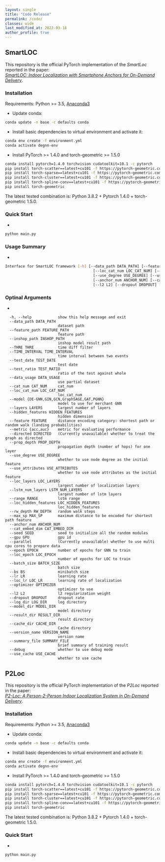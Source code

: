 ```yaml
---
layout: single
title: "Code Release"
permalink: /code/
classes: wide
last_modified_at: 2022-03-18
author_profile: true
---
```


## SmartLOC
This repository is the official PyTorch implementation of the *SmartLoc* reported in the paper: <br>
[*SmartLOC: Indoor Localization with Smartphone Anchors for On-Demand Delivery*](https://dl.acm.org/doi/pdf/10.1145/3494972). 
### Installation
Requirements: Python >= 3.5, [Anaconda3](https://www.anaconda.com/)

- Update conda:
```bash
conda update -n base -c defaults conda
```

- Install basic dependencies to virtual environment and activate it: 
```bash
conda env create -f environment.yml
conda activate degnn-env
```

- Install PyTorch >= 1.4.0 and torch-geometric >= 1.5.0
```bash
conda install pytorch=1.4.0 torchvision cudatoolkit=10.1 -c pytorch
pip install torch-scatter==latest+cu101 -f https://pytorch-geometric.com/whl/torch-1.4.0.html
pip install torch-sparse==latest+cu101 -f https://pytorch-geometric.com/whl/torch-1.4.0.html
pip install torch-cluster==latest+cu101 -f https://pytorch-geometric.com/whl/torch-1.4.0.html
pip install torch-spline-conv==latest+cu101 -f https://pytorch-geometric.com/whl/torch-1.4.0.html
pip install torch-geometric
```

The latest tested combination is: Python 3.8.2 + Pytorch 1.4.0 + torch-geometric 1.5.0.

### Quick Start
- 
```python
python main.py
```

### Usage Summary
- 
```bash
Interface for SmartLOC framework [-h] [--data_path DATA_PATH] [--feature_path FEATURE_PATH] [--inshop_path INSHOP_PATH] [--THRE THRE] [--TIME_INTERVAL TIME_INTERVAL] [--test_date TEST_DATE] [--test_ratio TEST_RATIO] [--data_usage DATA_USAGE] [--cat_num CAT_NUM]
                                        [--loc_cat_num LOC_CAT_NUM] [--model {DE-GNN,GIN,GCN,GraphSAGE,GAT,PGNN}] [--layers LAYERS] [--hidden_features HIDDEN_FEATURES] [--feature FEATURE] [--metric {acc,auc}] [--directed DIRECTED] [--prop_depth PROP_DEPTH]
                                        [--use_degree USE_DEGREE] [--use_attributes USE_ATTRIBUTES] [--loc_layers LOC_LAYERS] [--lstm_num_layers LSTM_NUM_LAYERS] [--range RANGE] [--loc_hidden_features LOC_HIDDEN_FEATURES] [--rw_depth RW_DEPTH] [--max_sp MAX_SP]
                                        [--anchor_num ANCHOR_NUM] [--cat_embed_dim CAT_EMBED_DIM] [--seed SEED] [--gpu GPU] [--parallel] [--epoch EPOCH] [--loc_epoch LOC_EPOCH] [--batch_size BATCH_SIZE] [--bs BS] [--lr LR] [--loc_lr LOC_LR] [--optimizer OPTIMIZER]
                                        [--l2 L2] [--dropout DROPOUT] [--log_dir LOG_DIR] [--model_dir MODEL_DIR] [--result_dir RESULT_DIR] [--cache_dir CACHE_DIR] [--version_name VERSION_NAME] [--summary_file SUMMARY_FILE] [--debug] [--use_cache USE_CACHE]
```

### Optinal Arguments
- 
```
  -h, --help            show this help message and exit
  --data_path DATA_PATH
                        dataset path
  --feature_path FEATURE_PATH
                        feature path
  --inshop_path INSHOP_PATH
                        inshop model result path
  --THRE THRE           time diff filter
  --TIME_INTERVAL TIME_INTERVAL
                        time interval between two events
  --test_date TEST_DATE
                        test date
  --test_ratio TEST_RATIO
                        ratio of the test against whole
  --data_usage DATA_USAGE
                        use partial dataset
  --cat_num CAT_NUM     cat_num
  --loc_cat_num LOC_CAT_NUM
                        loc_cat_num
  --model {DE-GNN,GIN,GCN,GraphSAGE,GAT,PGNN}
                        model to use for merchant GNN
  --layers LAYERS       largest number of layers
  --hidden_features HIDDEN_FEATURES
                        hidden dimension
  --feature FEATURE     distance encoding category: shortest path or random walk (landing probabilities)
  --metric {acc,auc}    metric for evaluating performance
  --directed DIRECTED   (Currently unavailable) whether to treat the graph as directed
  --prop_depth PROP_DEPTH
                        propagation depth (number of hops) for one layer
  --use_degree USE_DEGREE
                        whether to use node degree as the initial feature
  --use_attributes USE_ATTRIBUTES
                        whether to use node attributes as the initial feature
  --loc_layers LOC_LAYERS
                        largest number of localization layers
  --lstm_num_layers LSTM_NUM_LAYERS
                        largest number of lstm layers
  --range RANGE         lstm range
  --loc_hidden_features LOC_HIDDEN_FEATURES
                        loc_hidden_features
  --rw_depth RW_DEPTH   random walk steps
  --max_sp MAX_SP       maximum distance to be encoded for shortest path feature
  --anchor_num ANCHOR_NUM
  --cat_embed_dim CAT_EMBED_DIM
  --seed SEED           seed to initialize all the random modules
  --gpu GPU             gpu id
  --parallel            (Currently unavailable) whether to use multi cpu cores to prepare data
  --epoch EPOCH         number of epochs for GNN to train
  --loc_epoch LOC_EPOCH
                        number of epochs for LOC to train
  --batch_size BATCH_SIZE
                        batch size
  --bs BS               minibatch size
  --lr LR               learning rate
  --loc_lr LOC_LR       learning rate of localization
  --optimizer OPTIMIZER
                        optimizer to use
  --l2 L2               l2 regularization weight
  --dropout DROPOUT     dropout rate
  --log_dir LOG_DIR     log directory
  --model_dir MODEL_DIR
                        model directory
  --result_dir RESULT_DIR
                        result directory
  --cache_dir CACHE_DIR
                        Cache directory
  --version_name VERSION_NAME
                        version name
  --summary_file SUMMARY_FILE
                        brief summary of training result
  --debug               whether to use debug mode
  --use_cache USE_CACHE
                        whether to use cache
```



## P2Loc
This repository is the official PyTorch implementation of the *P2Loc* reported in the paper: <br>
[*P2-Loc: A Person-2-Person Indoor Localization System in On-Demand Delivery*](). 

### Installation
Requirements: Python >= 3.5, [Anaconda3](https://www.anaconda.com/)

- Update conda:
```bash
conda update -n base -c defaults conda
```

- Install basic dependencies to virtual environment and activate it: 
```bash
conda env create -f environment.yml
conda activate degnn-env
```

- Install PyTorch >= 1.4.0 and torch-geometric >= 1.5.0
```bash
conda install pytorch=1.4.0 torchvision cudatoolkit=10.1 -c pytorch
pip install torch-scatter==latest+cu101 -f https://pytorch-geometric.com/whl/torch-1.4.0.html
pip install torch-sparse==latest+cu101 -f https://pytorch-geometric.com/whl/torch-1.4.0.html
pip install torch-cluster==latest+cu101 -f https://pytorch-geometric.com/whl/torch-1.4.0.html
pip install torch-spline-conv==latest+cu101 -f https://pytorch-geometric.com/whl/torch-1.4.0.html
pip install torch-geometric
```

The latest tested combination is: Python 3.8.2 + Pytorch 1.4.0 + torch-geometric 1.5.0.

### Quick Start
- 
```
python main.py
```